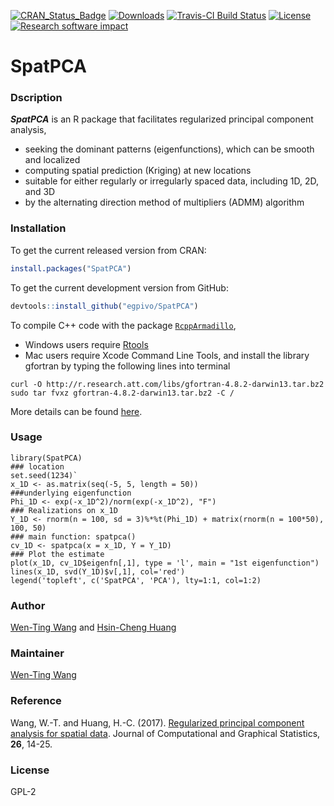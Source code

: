 [![CRAN_Status_Badge](http://www.r-pkg.org/badges/version/SpatPCA)](https://cran.r-project.org/package=SpatPCA)
[![Downloads](http://cranlogs.r-pkg.org/badges/grand-total/SpatPCA)](https://cran.r-project.org/package=SpatPCA)
[![Travis-CI Build Status](https://travis-ci.org/egpivo/SpatPCA.svg?branch=master)](https://travis-ci.org/egpivo/SpatPCA)
[![License](http://img.shields.io/badge/license-GPL%20%28%3E=%202%29-brightgreen.svg?style=flat)](http://www.gnu.org/licenses/gpl-2.0.html)
[![Research software impact](http://depsy.org/api/package/cran/SpatPCA/badge.svg)](http://depsy.org/package/r/SpatPCA)



# SpatPCA

### Dscription
***SpatPCA*** is an R package that facilitates regularized principal component analysis, 

* seeking the dominant patterns (eigenfunctions), which can be smooth and localized
* computing spatial prediction (Kriging) at new locations
* suitable for either regularly or irregularly spaced data, including 1D, 2D, and 3D
* by the alternating direction method of multipliers (ADMM) algorithm


### Installation
To get the current released version from CRAN:

```r
install.packages("SpatPCA")
```

To get the current development version from GitHub:

```r
devtools::install_github("egpivo/SpatPCA")
```
To compile C++ code with the package [`RcppArmadillo`](https://cran.r-project.org/web/packages/RcppArmadillo/index.html),

 * Windows users require [Rtools](https://cran.r-project.org/bin/windows/Rtools/)
 * Mac users require Xcode Command Line Tools, and install the library gfortran by typing the following lines into terminal

```
curl -O http://r.research.att.com/libs/gfortran-4.8.2-darwin13.tar.bz2
sudo tar fvxz gfortran-4.8.2-darwin13.tar.bz2 -C /
```
More details can be found [here](http://thecoatlessprofessor.com/programming/rcpp-rcpparmadillo-and-os-x-mavericks-lgfortran-and-lquadmath-error/).

### Usage
```{r example}
library(SpatPCA)
### location
set.seed(1234)`
x_1D <- as.matrix(seq(-5, 5, length = 50))
###underlying eigenfunction
Phi_1D <- exp(-x_1D^2)/norm(exp(-x_1D^2), "F")
### Realizations on x_1D
Y_1D <- rnorm(n = 100, sd = 3)%*%t(Phi_1D) + matrix(rnorm(n = 100*50), 100, 50)
### main function: spatpca()
cv_1D <- spatpca(x = x_1D, Y = Y_1D)
### Plot the estimate
plot(x_1D, cv_1D$eigenfn[,1], type = 'l', main = "1st eigenfunction")
lines(x_1D, svd(Y_1D)$v[,1], col='red')
legend('topleft', c('SpatPCA', 'PCA'), lty=1:1, col=1:2)
```
### Author
[Wen-Ting Wang](https://www.linkedin.com/in/wen-ting-wang-6083a17b "Wen-Ting Wang") and [Hsin-Cheng Huang](http://www.stat.sinica.edu.tw/hchuang/ "Hsin-Cheng Huang")
 
### Maintainer
[Wen-Ting Wang](https://www.linkedin.com/in/wen-ting-wang-6083a17b "Wen-Ting Wang")

### Reference
Wang, W.-T. and Huang, H.-C. (2017). [Regularized principal component analysis for spatial data](https://arxiv.org/pdf/1501.03221v3.pdf, "Regularized principal component analysis for spatial data"). Journal of Computational and Graphical Statistics, **26**, 14-25.
 
### License
  GPL-2
